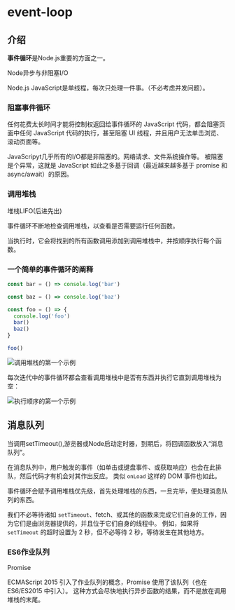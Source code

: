 # event-loop

## 介绍

**事件循环**是Node.js重要的方面之一。

Node异步与非阻塞I/O

Node.js JavaScript是单线程，每次只处理一件事。（不必考虑并发问题）。

### 阻塞事件循环

任何花费太长时间才能将控制权返回给事件循环的 JavaScript 代码，都会阻塞页面中任何 JavaScript 代码的执行，甚至阻塞 UI 线程，并且用户无法单击浏览、滚动页面等。

JavaScripyt几乎所有的I/O都是非阻塞的。网络请求、文件系统操作等。 被阻塞是个异常，这就是 JavaScript 如此之多基于回调（最近越来越多基于 promise 和 async/await）的原因。

### 调用堆栈

堆栈LIFO(后进先出)

事件循环不断地检查调用堆栈，以查看是否需要运行任何函数。

当执行时，它会将找到的所有函数调用添加到调用堆栈中，并按顺序执行每个函数。

### 一个简单的事件循环的阐释

```js
const bar = () => console.log('bar')

const baz = () => console.log('baz')

const foo = () => {
  console.log('foo')
  bar()
  baz()
}

foo()
```

![调用堆栈的第一个示例](http://nodejs.cn/static/270ebeb6dbfa7d613152b71257c72a9e/fcda8/call-stack-first-example.png)

每次迭代中的事件循环都会查看调用堆栈中是否有东西并执行它直到调用堆栈为空：

![执行顺序的第一个示例](http://nodejs.cn/static/ca404c319c6fc595497d5dc097d469ff/fc1a1/execution-order-first-example.png)

## 消息队列

当调用setTimeout(),游览器或Node启动定时器，到期后，将回调函数放入“消息队列”。

在消息队列中，用户触发的事件（如单击或键盘事件、或获取响应）也会在此排队，然后代码才有机会对其作出反应。 类似 `onLoad` 这样的 DOM 事件也如此。

事件循环会赋予调用堆栈优先级，首先处理堆栈的东西，一旦完毕，便处理消息队列的东西。

我们不必等待诸如 `setTimeout`、fetch、或其他的函数来完成它们自身的工作，因为它们是由浏览器提供的，并且位于它们自身的线程中。 例如，如果将 `setTimeout` 的超时设置为 2 秒，但不必等待 2 秒，等待发生在其他地方。

### ES6作业队列

Promise

ECMAScript 2015 引入了作业队列的概念，Promise 使用了该队列（也在 ES6/ES2015 中引入）。 这种方式会尽快地执行异步函数的结果，而不是放在调用堆栈的末尾。